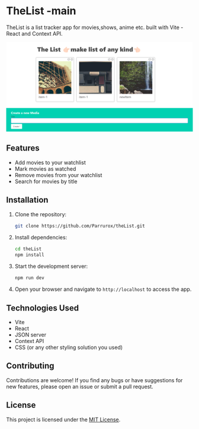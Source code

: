 # TheList -main

TheList is a list tracker app for movies,shows, anime etc. built with Vite - React and Context API.

![image](image.png)

## Features

- Add movies to your watchlist
- Mark movies as watched
- Remove movies from your watchlist
- Search for movies by title

## Installation

1. Clone the repository:

   ```bash
   git clone https://github.com/Parrurox/theList.git
   ```

2. Install dependencies:

   ```bash
   cd theList
   npm install
   ```

3. Start the development server:

   ```bash
   npm run dev
   ```

4. Open your browser and navigate to `http://localhost` to access the app.

## Technologies Used

- Vite
- React
- JSON server
- Context API
- CSS (or any other styling solution you used)

## Contributing

Contributions are welcome! If you find any bugs or have suggestions for new features, please open an issue or submit a pull request.

## License

This project is licensed under the [MIT License](LICENSE).
